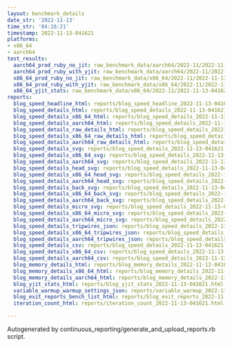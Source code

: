 ```yaml
---
layout: benchmark_details
date_str: '2022-11-13'
time_str: '04:16:21'
timestamp: 2022-11-13-041621
platforms:
- x86_64
- aarch64
test_results:
  aarch64_prod_ruby_no_jit: raw_benchmark_data/aarch64/2022-11/2022-11-13-041621_basic_benchmark_aarch64_prod_ruby_no_jit.json
  aarch64_prod_ruby_with_yjit: raw_benchmark_data/aarch64/2022-11/2022-11-13-041621_basic_benchmark_aarch64_prod_ruby_with_yjit.json
  x86_64_prod_ruby_no_jit: raw_benchmark_data/x86_64/2022-11/2022-11-13-041621_basic_benchmark_x86_64_prod_ruby_no_jit.json
  x86_64_prod_ruby_with_yjit: raw_benchmark_data/x86_64/2022-11/2022-11-13-041621_basic_benchmark_x86_64_prod_ruby_with_yjit.json
  x86_64_yjit_stats: raw_benchmark_data/x86_64/2022-11/2022-11-13-041621_basic_benchmark_x86_64_yjit_stats.json
reports:
  blog_speed_headline_html: reports/blog_speed_headline_2022-11-13-041621.html
  blog_speed_details_html: reports/blog_speed_details_2022-11-13-041621.html
  blog_speed_details_x86_64_html: reports/blog_speed_details_2022-11-13-041621.x86_64.html
  blog_speed_details_aarch64_html: reports/blog_speed_details_2022-11-13-041621.aarch64.html
  blog_speed_details_raw_details_html: reports/blog_speed_details_2022-11-13-041621.raw_details.html
  blog_speed_details_x86_64_raw_details_html: reports/blog_speed_details_2022-11-13-041621.x86_64.raw_details.html
  blog_speed_details_aarch64_raw_details_html: reports/blog_speed_details_2022-11-13-041621.aarch64.raw_details.html
  blog_speed_details_svg: reports/blog_speed_details_2022-11-13-041621.svg
  blog_speed_details_x86_64_svg: reports/blog_speed_details_2022-11-13-041621.x86_64.svg
  blog_speed_details_aarch64_svg: reports/blog_speed_details_2022-11-13-041621.aarch64.svg
  blog_speed_details_head_svg: reports/blog_speed_details_2022-11-13-041621.head.svg
  blog_speed_details_x86_64_head_svg: reports/blog_speed_details_2022-11-13-041621.x86_64.head.svg
  blog_speed_details_aarch64_head_svg: reports/blog_speed_details_2022-11-13-041621.aarch64.head.svg
  blog_speed_details_back_svg: reports/blog_speed_details_2022-11-13-041621.back.svg
  blog_speed_details_x86_64_back_svg: reports/blog_speed_details_2022-11-13-041621.x86_64.back.svg
  blog_speed_details_aarch64_back_svg: reports/blog_speed_details_2022-11-13-041621.aarch64.back.svg
  blog_speed_details_micro_svg: reports/blog_speed_details_2022-11-13-041621.micro.svg
  blog_speed_details_x86_64_micro_svg: reports/blog_speed_details_2022-11-13-041621.x86_64.micro.svg
  blog_speed_details_aarch64_micro_svg: reports/blog_speed_details_2022-11-13-041621.aarch64.micro.svg
  blog_speed_details_tripwires_json: reports/blog_speed_details_2022-11-13-041621.tripwires.json
  blog_speed_details_x86_64_tripwires_json: reports/blog_speed_details_2022-11-13-041621.x86_64.tripwires.json
  blog_speed_details_aarch64_tripwires_json: reports/blog_speed_details_2022-11-13-041621.aarch64.tripwires.json
  blog_speed_details_csv: reports/blog_speed_details_2022-11-13-041621.csv
  blog_speed_details_x86_64_csv: reports/blog_speed_details_2022-11-13-041621.x86_64.csv
  blog_speed_details_aarch64_csv: reports/blog_speed_details_2022-11-13-041621.aarch64.csv
  blog_memory_details_html: reports/blog_memory_details_2022-11-13-041621.html
  blog_memory_details_x86_64_html: reports/blog_memory_details_2022-11-13-041621.x86_64.html
  blog_memory_details_aarch64_html: reports/blog_memory_details_2022-11-13-041621.aarch64.html
  blog_yjit_stats_html: reports/blog_yjit_stats_2022-11-13-041621.html
  variable_warmup_warmup_settings_json: reports/variable_warmup_2022-11-13-041621.warmup_settings.json
  blog_exit_reports_bench_list_html: reports/blog_exit_reports_2022-11-13-041621.bench_list.html
  iteration_count_html: reports/iteration_count_2022-11-13-041621.html

---
```

Autogenerated by continuous_reporting/generate_and_upload_reports.rb script.
